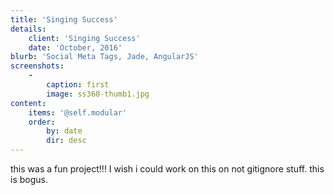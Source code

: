 ```yaml
---
title: 'Singing Success'
details:
    client: 'Singing Success'
    date: 'October, 2016'
blurb: 'Social Meta Tags, Jade, AngularJS'
screenshots:
    -
        caption: first
        image: ss360-thumb1.jpg
content:
    items: '@self.modular'
    order:
        by: date
        dir: desc
---
```


this was a fun project!!!
I wish i could work on this on not gitignore stuff. this is bogus.
